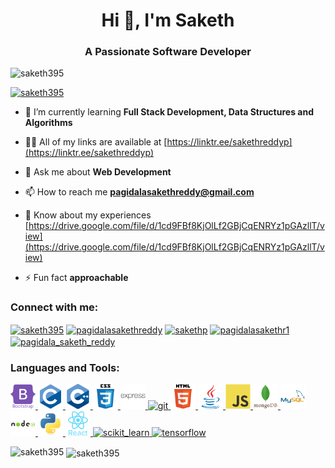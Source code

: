 <h1 align="center">Hi 👋, I'm Saketh</h1>
<h3 align="center">A Passionate Software Developer</h3>

<p align="left"> <img src="https://komarev.com/ghpvc/?username=saketh395&label=Profile%20views&color=0e75b6&style=flat" alt="saketh395" /> </p>

<p align="left"> <a href="https://twitter.com/saketh395" target="blank"><img src="https://img.shields.io/twitter/follow/saketh395?logo=twitter&style=for-the-badge" alt="saketh395" /></a> </p>

- 🌱 I’m currently learning **Full Stack Development, Data Structures and Algorithms**

- 👨‍💻 All of my links are available at [https://linktr.ee/sakethreddyp](https://linktr.ee/sakethreddyp)

- 💬 Ask me about **Web Development**

- 📫 How to reach me **pagidalasakethreddy@gmail.com**

- 📄 Know about my experiences [https://drive.google.com/file/d/1cd9FBf8KjOlLf2GBjCqENRYz1pGAzllT/view](https://drive.google.com/file/d/1cd9FBf8KjOlLf2GBjCqENRYz1pGAzllT/view)

- ⚡ Fun fact **approachable**

<h3 align="left">Connect with me:</h3>
<p align="left">
<a href="https://twitter.com/saketh395" target="blank"><img align="center" src="https://raw.githubusercontent.com/rahuldkjain/github-profile-readme-generator/master/src/images/icons/Social/twitter.svg" alt="saketh395" height="30" width="40" /></a>
<a href="https://linkedin.com/in/pagidalasakethreddy" target="blank"><img align="center" src="https://raw.githubusercontent.com/rahuldkjain/github-profile-readme-generator/master/src/images/icons/Social/linked-in-alt.svg" alt="pagidalasakethreddy" height="30" width="40" /></a>
<a href="https://www.codechef.com/users/sakethp" target="blank"><img align="center" src="https://cdn.jsdelivr.net/npm/simple-icons@3.1.0/icons/codechef.svg" alt="sakethp" height="30" width="40" /></a>
<a href="https://www.hackerrank.com/pagidalasakethr1" target="blank"><img align="center" src="https://raw.githubusercontent.com/rahuldkjain/github-profile-readme-generator/master/src/images/icons/Social/hackerrank.svg" alt="pagidalasakethr1" height="30" width="40" /></a>
<a href="https://www.leetcode.com/pagidala_saketh_reddy" target="blank"><img align="center" src="https://raw.githubusercontent.com/rahuldkjain/github-profile-readme-generator/master/src/images/icons/Social/leet-code.svg" alt="pagidala_saketh_reddy" height="30" width="40" /></a>
</p>

<h3 align="left">Languages and Tools:</h3>
<p align="left"> <a href="https://getbootstrap.com" target="_blank" rel="noreferrer"> <img src="https://raw.githubusercontent.com/devicons/devicon/master/icons/bootstrap/bootstrap-plain-wordmark.svg" alt="bootstrap" width="40" height="40"/> </a> <a href="https://www.cprogramming.com/" target="_blank" rel="noreferrer"> <img src="https://raw.githubusercontent.com/devicons/devicon/master/icons/c/c-original.svg" alt="c" width="40" height="40"/> </a> <a href="https://www.w3schools.com/cpp/" target="_blank" rel="noreferrer"> <img src="https://raw.githubusercontent.com/devicons/devicon/master/icons/cplusplus/cplusplus-original.svg" alt="cplusplus" width="40" height="40"/> </a> <a href="https://www.w3schools.com/css/" target="_blank" rel="noreferrer"> <img src="https://raw.githubusercontent.com/devicons/devicon/master/icons/css3/css3-original-wordmark.svg" alt="css3" width="40" height="40"/> </a> <a href="https://expressjs.com" target="_blank" rel="noreferrer"> <img src="https://raw.githubusercontent.com/devicons/devicon/master/icons/express/express-original-wordmark.svg" alt="express" width="40" height="40"/> </a> <a href="https://git-scm.com/" target="_blank" rel="noreferrer"> <img src="https://www.vectorlogo.zone/logos/git-scm/git-scm-icon.svg" alt="git" width="40" height="40"/> </a> <a href="https://www.w3.org/html/" target="_blank" rel="noreferrer"> <img src="https://raw.githubusercontent.com/devicons/devicon/master/icons/html5/html5-original-wordmark.svg" alt="html5" width="40" height="40"/> </a> <a href="https://www.java.com" target="_blank" rel="noreferrer"> <img src="https://raw.githubusercontent.com/devicons/devicon/master/icons/java/java-original.svg" alt="java" width="40" height="40"/> </a> <a href="https://developer.mozilla.org/en-US/docs/Web/JavaScript" target="_blank" rel="noreferrer"> <img src="https://raw.githubusercontent.com/devicons/devicon/master/icons/javascript/javascript-original.svg" alt="javascript" width="40" height="40"/> </a> <a href="https://www.mongodb.com/" target="_blank" rel="noreferrer"> <img src="https://raw.githubusercontent.com/devicons/devicon/master/icons/mongodb/mongodb-original-wordmark.svg" alt="mongodb" width="40" height="40"/> </a> <a href="https://www.mysql.com/" target="_blank" rel="noreferrer"> <img src="https://raw.githubusercontent.com/devicons/devicon/master/icons/mysql/mysql-original-wordmark.svg" alt="mysql" width="40" height="40"/> </a> <a href="https://nodejs.org" target="_blank" rel="noreferrer"> <img src="https://raw.githubusercontent.com/devicons/devicon/master/icons/nodejs/nodejs-original-wordmark.svg" alt="nodejs" width="40" height="40"/> </a> <a href="https://www.python.org" target="_blank" rel="noreferrer"> <img src="https://raw.githubusercontent.com/devicons/devicon/master/icons/python/python-original.svg" alt="python" width="40" height="40"/> </a> <a href="https://reactjs.org/" target="_blank" rel="noreferrer"> <img src="https://raw.githubusercontent.com/devicons/devicon/master/icons/react/react-original-wordmark.svg" alt="react" width="40" height="40"/> </a> <a href="https://scikit-learn.org/" target="_blank" rel="noreferrer"> <img src="https://upload.wikimedia.org/wikipedia/commons/0/05/Scikit_learn_logo_small.svg" alt="scikit_learn" width="40" height="40"/> </a> <a href="https://www.tensorflow.org" target="_blank" rel="noreferrer"> <img src="https://www.vectorlogo.zone/logos/tensorflow/tensorflow-icon.svg" alt="tensorflow" width="40" height="40"/> </a> </p>

<p><img align="left" src="https://github-readme-stats.vercel.app/api/top-langs?username=saketh395&show_icons=true&locale=en&layout=compact" alt="saketh395" /></p>

<p>&nbsp;<img align="center" src="https://github-readme-stats.vercel.app/api?username=saketh395&show_icons=true&locale=en" alt="saketh395" /></p>

